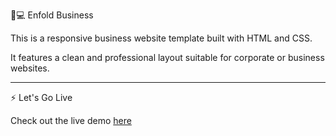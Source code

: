  💼💻 Enfold Business

This is a responsive business website template built with HTML and CSS.

It features a clean and professional layout suitable for corporate or business websites.

----------------------------------------------------------------------------------------------------------------------------------------------
⚡ Let's Go Live

Check out the live demo [here](https://fate-me.github.io/Enfold-Business/)
